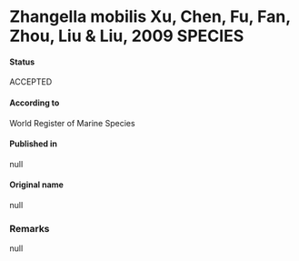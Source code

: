 Zhangella mobilis Xu, Chen, Fu, Fan, Zhou, Liu & Liu, 2009 SPECIES
=======

#### Status
ACCEPTED

#### According to
World Register of Marine Species

#### Published in
null

#### Original name
null

### Remarks
null
